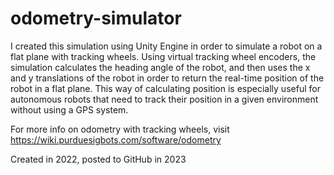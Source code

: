 # odometry-simulator

I created this simulation using Unity Engine in order to simulate a robot on a flat plane with tracking wheels. Using virtual tracking wheel encoders, the simulation calculates the heading angle of the robot, and then uses the x and y translations of the robot in order to return the real-time position of the robot in a flat plane. This way of calculating position is especially useful for autonomous robots that need to track their position in a given environment without using a GPS system.

For more info on odometry with tracking wheels, visit https://wiki.purduesigbots.com/software/odometry


Created in 2022, posted to GitHub in 2023
